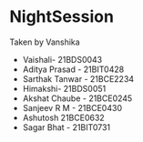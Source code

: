 # NightSession

Taken by Vanshika

- Vaishali- 21BDS0043
- Aditya Prasad - 21BIT0428
- Sarthak Tanwar - 21BCE2234
- Himakshi- 21BDS0051
- Akshat Chaube - 21BCE0245
- Sanjeev R M - 21BCE0430
- Ashutosh 21BCE0632
- Sagar Bhat - 21BIT0731

